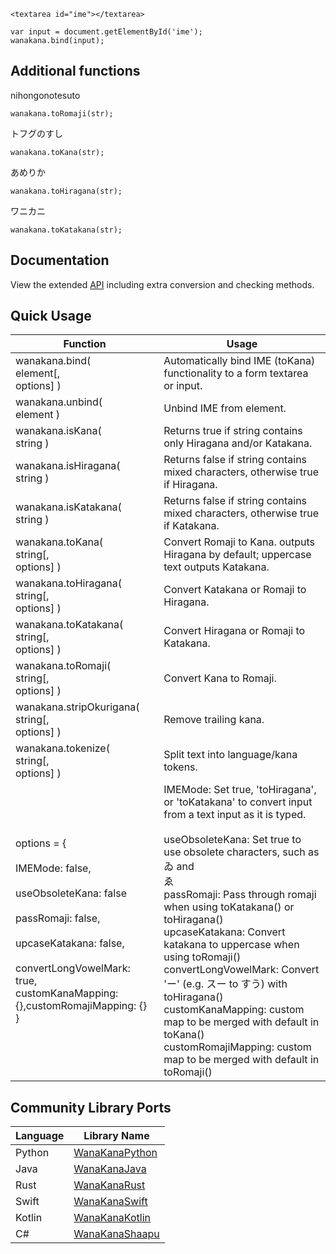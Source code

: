 ```rainbow
<textarea id="ime"></textarea>
```

```rainbow
var input = document.getElementById('ime');
wanakana.bind(input);
```

## Additional functions

nihongonotesuto


```rainbow
wanakana.toRomaji(str);
```

トフグのすし


```rainbow
wanakana.toKana(str);
```

あめりか


```rainbow
wanakana.toHiragana(str);
```

ワニカニ


```rainbow
wanakana.toKatakana(str);
```

## Documentation

View the extended
[API](https://wanakana.com/docs/global.html) including extra conversion and checking methods.


## Quick Usage

| Function | Usage |
| --- | --- |
| wanakana.bind(<br> element\[,<br> options\] ) | Automatically bind IME (toKana) functionality to a form textarea or input. |
| wanakana.unbind(<br> element ) | Unbind IME from element. |
| wanakana.isKana(<br> string ) | Returns true if string contains only Hiragana and/or Katakana. |
| wanakana.isHiragana(<br> string ) | Returns false if string contains mixed characters, otherwise true if Hiragana. |
| wanakana.isKatakana(<br> string ) | Returns false if string contains mixed characters, otherwise true if Katakana. |
| wanakana.toKana(<br> string\[,<br> options\] ) | Convert Romaji to Kana. outputs Hiragana by default; uppercase text outputs Katakana. |
| wanakana.toHiragana(<br> string\[,<br> options\] ) | Convert Katakana or Romaji to Hiragana. |
| wanakana.toKatakana(<br> string\[,<br> options\] ) | Convert Hiragana or Romaji to Katakana. |
| wanakana.toRomaji(<br> string\[,<br> options\] ) | Convert Kana to Romaji. |
| wanakana.stripOkurigana(<br> string\[,<br> options\] ) | Remove trailing kana. |
| wanakana.tokenize(<br> string\[,<br> options\] ) | Split text into language/kana tokens. |
| options = {<br> <br> IMEMode: false,<br> <br> useObsoleteKana: false<br> <br> passRomaji: false,<br> <br> upcaseKatakana: false,<br> <br> convertLongVowelMark: true,<br> customKanaMapping: {},customRomajiMapping: {}<br> } | IMEMode: Set true, 'toHiragana', or 'toKatakana' to convert input from a text input as it is typed.<br> <br>useObsoleteKana: Set true to use obsolete characters, such as<br>ゐ and<br>ゑ<br>passRomaji: Pass through romaji when using toKatakana() or toHiragana()<br>upcaseKatakana: Convert katakana to uppercase when using toRomaji()<br>convertLongVowelMark: Convert 'ー' (e.g. スー to すう) with toHiragana()<br>customKanaMapping: custom map to be merged with default in toKana()<br>customRomajiMapping: custom map to be merged with default in toRomaji() |

## Community Library Ports

| Language | Library Name |
| --- | --- |
| Python | [WanaKanaPython](https://github.com/Starwort/wanakana-py "View WanaKanaPython") |
| Java | [WanaKanaJava](https://github.com/MasterKale/WanaKanaJava "View WanaKanaJava") |
| Rust | [WanaKanaRust](https://github.com/PSeitz/wana_kana_rust "View WanaKanaRust") |
| Swift | [WanaKanaSwift](https://github.com/profburke/WanaKanaSwift "View WanaKanaSwift") |
| Kotlin | [WanaKanaKotlin](https://github.com/esnaultdev/wanakana-kt "View WanaKanaKotlin") |
| C# | [WanaKanaShaapu](https://github.com/kmoroz/WanaKanaShaapu "View WanaKanaShaapu") |